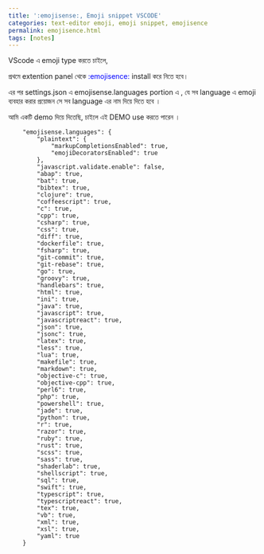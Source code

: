 ```yaml
---
title: ':emojisense:, Emoji snippet VSCODE'
categories: text-editor emoji, emoji snippet, emojisence 
permalink: emojisence.html
tags: [notes]
---
```


VScode এ emoji type করতে চাইলে,

প্রথমে extention panel থেকে <font color="blue"> :emojisence: </font> install করে নিতে হবে।

এর পর settings.json এ emojisense.languages portion এ , যে সব language এ emoji ব্যবহার করার প্রয়োজন সে সব language এর নাম দিয়ে দিতে হবে ।

আমি একটি demo দিয়ে দিতেছি, চাইলে এই DEMO use করতে পারেন ।

```
    "emojisense.languages": {
        "plaintext": {
            "markupCompletionsEnabled": true,
            "emojiDecoratorsEnabled": true
        },
        "javascript.validate.enable": false,
        "abap": true,
        "bat": true,
        "bibtex": true,
        "clojure": true,
        "coffeescript": true,
        "c": true,
        "cpp": true,
        "csharp": true,
        "css": true,
        "diff": true,
        "dockerfile": true,
        "fsharp": true,
        "git-commit": true,
        "git-rebase": true,
        "go": true,
        "groovy": true,
        "handlebars": true,
        "html": true,
        "ini": true,
        "java": true,
        "javascript": true,
        "javascriptreact": true,
        "json": true,
        "jsonc": true,
        "latex": true,
        "less": true,
        "lua": true,
        "makefile": true,
        "markdown": true,
        "objective-c": true,
        "objective-cpp": true,
        "perl6": true,
        "php": true,
        "powershell": true,
        "jade": true,
        "python": true,
        "r": true,
        "razor": true,
        "ruby": true,
        "rust": true,
        "scss": true,
        "sass": true,
        "shaderlab": true,
        "shellscript": true,
        "sql": true,
        "swift": true,
        "typescript": true,
        "typescriptreact": true,
        "tex": true,
        "vb": true,
        "xml": true,
        "xsl": true,
        "yaml": true
    }

```
